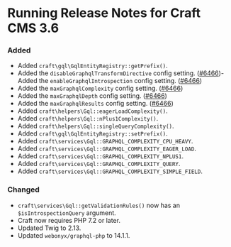 # Running Release Notes for Craft CMS 3.6

### Added
- Added `craft\gql\GqlEntityRegistry::getPrefix()`.
- Added the `disableGraphqlTransformDirective` config setting. ([#6466](https://github.com/craftcms/cms/issues/6466))- Added the `enableGraphqlIntrospection` config setting. ([#6466](https://github.com/craftcms/cms/issues/6466))
- Added the `maxGraphqlComplexity` config setting. ([#6466](https://github.com/craftcms/cms/issues/6466))
- Added the `maxGraphqlDepth` config setting. ([#6466](https://github.com/craftcms/cms/issues/6466))
- Added the `maxGraphqlResults` config setting. ([#6466](https://github.com/craftcms/cms/issues/6466))
- Added `craft\helpers\Gql::eagerLoadComplexity()`.
- Added `craft\helpers\Gql::nPlus1Complexity()`.
- Added `craft\helpers\Gql::singleQueryComplexity()`.
- Added `craft\gql\GqlEntityRegistry::setPrefix()`.
- Added `craft\services\Gql::GRAPHQL_COMPLEXITY_CPU_HEAVY`.
- Added `craft\services\Gql::GRAPHQL_COMPLEXITY_EAGER_LOAD`.
- Added `craft\services\Gql::GRAPHQL_COMPLEXITY_NPLUS1`.
- Added `craft\services\Gql::GRAPHQL_COMPLEXITY_QUERY`.
- Added `craft\services\Gql::GRAPHQL_COMPLEXITY_SIMPLE_FIELD`.

### Changed
- `craft\services\Gql::getValidationRules()` now has an `$isIntrospectionQuery` argument.
- Craft now requires PHP 7.2 or later.
- Updated Twig to 2.13.
- Updated `webonyx/graphql-php` to 14.1.1.
